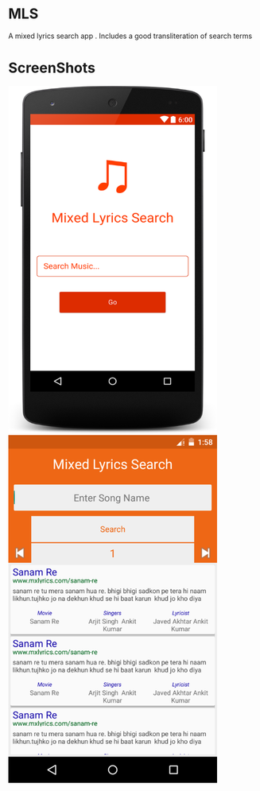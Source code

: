 # MLS
A mixed lyrics search app . Includes a good transliteration of search terms

# ScreenShots
<img src="/layout-2016-08-03-120054.png" width="420px" height="700px" alt="Home Page">
<img src="/device-2016-06-16-112811.png" width="420px" height="700px" alt="Search Page">
